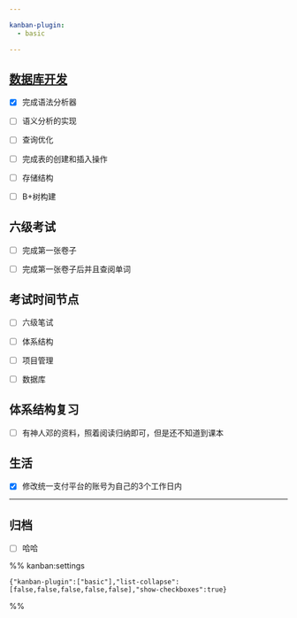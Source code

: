 ```yaml
---

kanban-plugin:
  - basic

---
```


## [数据库开发](./数据库/配置.md)

- [x] 完成语法分析器
- [ ] 语义分析的实现
- [ ] 查询优化
- [ ] 完成表的创建和插入操作
- [ ] 存储结构
- [ ] B+树构建


## 六级考试

- [ ] 完成第一张卷子
- [ ] 完成第一张卷子后并且查阅单词


## 考试时间节点

- [ ] 六级笔试
- [ ] 体系结构
- [ ] 项目管理
- [ ] 数据库


## 体系结构复习

- [ ] 有神人邓的资料，照着阅读归纳即可，但是还不知道到课本


## 生活

- [x] 修改统一支付平台的账号为自己的3个工作日内


***

## 归档

- [ ] 哈哈

%% kanban:settings
```
{"kanban-plugin":["basic"],"list-collapse":[false,false,false,false,false],"show-checkboxes":true}
```
%%